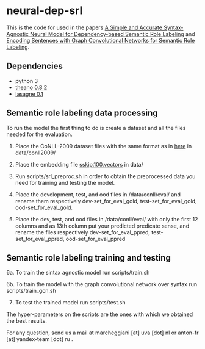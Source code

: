 # neural-dep-srl
This is the code for used in the papers [A Simple and Accurate Syntax-Agnostic Neural Model for Dependency-based Semantic Role Labeling](https://arxiv.org/abs/1701.02593) and [Encoding Sentences with Graph Convolutional Networks for Semantic Role Labeling](https://arxiv.org/abs/1703.04826).

Dependencies
-----------
- python 3
- [theano 0.8.2](http://deeplearning.net/software/theano/)
- [lasagne 0.1](http://lasagne.readthedocs.io/)

Semantic role labeling data processing
--------------
To run the model the first thing to do is create a dataset and all the files needed for the evaluation.

1) Place the CoNLL-2009 dataset files with the same format as in [here](https://ufal.mff.cuni.cz/conll2009-st/task-description.html) in data/conll2009/

2) Place the embedding file [sskip.100.vectors](https://mega.nz/file/e1cCkbaD#fmv-tAeWi-nmu9Yst44dowFXlSD5RJKxvX7-m-yM05c) in data/

3) Run scripts/srl_preproc.sh in order to obtain the preprocessed data you need for training and testing the model.

4) Place the development, test, and ood files in /data/conll/eval/ and rename them respectively dev-set_for_eval_gold, test-set_for_eval_gold, ood-set_for_eval_gold.

5) Place the dev, test, and ood files in /data/conll/eval/ with only the first 12 columns and as 13th column put your predicted predicate sense, and rename the files respectively dev-set_for_eval_ppred, test-set_for_eval_ppred, ood-set_for_eval_ppred

Semantic role labeling training and testing
--------------
6a. To train the sintax agnostic model run scripts/train.sh

6b. To train the model with the graph convolutional network over syntax run scripts/train_gcn.sh

7) To test the trained model run scripts/test.sh

The hyper-parameters on the scripts are the ones with which we obtained the best results.

For any question, send us a mail at marcheggiani [at] uva [dot] nl or anton-fr [at] yandex-team [dot] ru .

